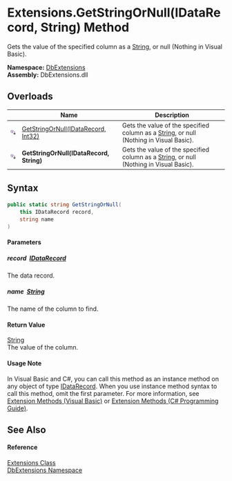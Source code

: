 Extensions.GetStringOrNull(IDataRecord, String) Method
======================================================
Gets the value of the specified column as a [String][1], or null (Nothing in Visual Basic).
  
**Namespace:** [DbExtensions][2]  
**Assembly:** DbExtensions.dll

Overloads
---------

|                            | Name                                     | Description                                                                                 |
| -------------------------- | ---------------------------------------- | ------------------------------------------------------------------------------------------- |
| ![Public Extension Method] | [GetStringOrNull(IDataRecord, Int32)][3] | Gets the value of the specified column as a [String][1], or null (Nothing in Visual Basic). |
| ![Public Extension Method] | **GetStringOrNull(IDataRecord, String)** | Gets the value of the specified column as a [String][1], or null (Nothing in Visual Basic). |


Syntax
------

```csharp
public static string GetStringOrNull(
	this IDataRecord record,
	string name
)
```

#### Parameters

##### *record*  [IDataRecord][4]
The data record.

##### *name*  [String][1]
The name of the column to find.

#### Return Value
[String][1]  
The value of the column.
#### Usage Note
In Visual Basic and C#, you can call this method as an instance method on any object of type [IDataRecord][4]. When you use instance method syntax to call this method, omit the first parameter. For more information, see [Extension Methods (Visual Basic)][5] or [Extension Methods (C# Programming Guide)][6].

See Also
--------

#### Reference
[Extensions Class][7]  
[DbExtensions Namespace][2]  

[1]: https://learn.microsoft.com/dotnet/api/system.string
[2]: ../README.md
[3]: GetStringOrNull.md
[4]: https://learn.microsoft.com/dotnet/api/system.data.idatarecord
[5]: https://docs.microsoft.com/dotnet/visual-basic/programming-guide/language-features/procedures/extension-methods
[6]: https://docs.microsoft.com/dotnet/csharp/programming-guide/classes-and-structs/extension-methods
[7]: README.md
[Public Extension Method]: ../../icons/pubextension.svg "Public Extension Method"